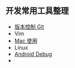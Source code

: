## 开发常用工具整理



- [版本控制 Git](./StudyForGit/README.md)
- Vim
- [Mac 使用](./Mac_Note/README.md)
- Linux
- [Android Debug](./Android_Debug)
- 

